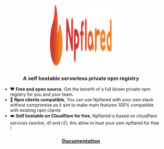 <center>
    <img src="./assets/logo.svg" width="200" height="200">
</center>
<center><h3>A self hostable serverless private npm registry</h3></center>

- ❤️ <b>Free and open source</b>, Get the benefit of a full blown private npm registry for you and your team.
- 🔌 <b>Npm clients compatible</b>, You can use Npflared with your own stack without compromise as it aim to make main features 100% compatible with existing npm clients
- ☁️ <b>Self hostable on Cloudflare for free</b>, Npflared is based on cloudflare services (worker, d1 and r2), this allow to host your own npflared for free !

<center>
    <a href=""><h3>Documentation</h3></a>
</center>



